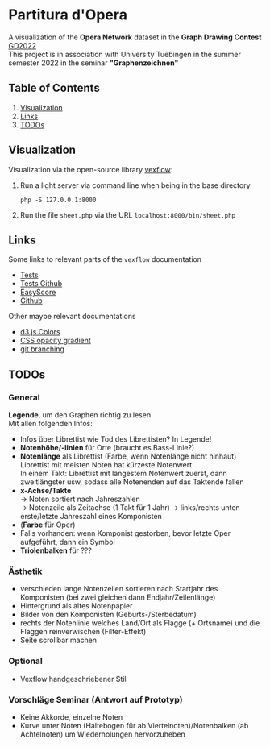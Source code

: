 # Partitura d'Opera

A visualization of the **Opera Network** dataset in the **Graph Drawing Contest** [GD2022](http://mozart.diei.unipg.it/gdcontest/contest2022/contest.html)  
This project is in association with University Tuebingen in the summer semester 2022 in the seminar **"Graphenzeichnen"**

## Table of Contents
1. [Visualization](#1)
1. [Links](#2)
1. [TODOs](#3)

<a name="1"></a>
## Visualization

Visualization via the open-source library [vexflow](https://github.com/0xfe/vexflow):
<!-- 1. find file under `bin/sheet.php` -->
1. Run a light server via command line when being in the base directory
	```command
	php -S 127.0.0.1:8000
	```
1. Run the file `sheet.php` via the URL `localhost:8000/bin/sheet.php`

<a name="2"></a>
## Links

Some links to relevant parts of the `vexflow` documentation
- [Tests](http://vexflow.com/tests/?StaveConnector%20module%3A%20StaveConnector%20Combined%20Draw%20Test%20(Canvas))
- [Tests Github](https://github.com/0xfe/vexflow/tree/master/tests)
- [EasyScore](https://github.com/0xfe/vexflow/wiki/Using-EasyScore)
- [Github](https://github.com/0xfe/vexflow)

Other maybe relevant documentations
- [d3.js Colors](https://d3-graph-gallery.com/graph/custom_color.html)
- [CSS opacity gradient](https://stackoverflow.com/questions/15597167/css3-opacity-gradient)
- [git branching](https://git-scm.com/book/en/v2/Git-Branching-Basic-Branching-and-Merging)

<a name="3"></a>
## TODOs

### General

**Legende**, um den Graphen richtig zu lesen  
Mit allen folgenden Infos:
- Infos über Librettist wie Tod des Librettisten? In Legende!  
- **Notenhöhe/-linien** für Orte (braucht es Bass-Linie?)
- **Notenlänge** als Librettist (Farbe, wenn Notenlänge nicht hinhaut)  
	Librettist mit meisten Noten hat kürzeste Notenwert  
	In einem Takt: Librettist mit längestem Notenwert zuerst, dann zweitlängster usw, sodass alle Notenenden auf das Taktende fallen
- **x-Achse/Takte**  
	-> Noten sortiert nach Jahreszahlen  
	-> Notenzeile als Zeitachse (1 Takt für 1 Jahr)
	-> links/rechts unten erste/letzte Jahreszahl eines Komponisten
- (**Farbe** für Oper)
- Falls vorhanden: wenn Komponist gestorben, bevor letzte Oper aufgeführt, dann ein Symbol
- **Triolenbalken** für ???

### Ästhetik

- verschieden lange Notenzeilen sortieren nach Startjahr des Komponisten (bei zwei gleichen dann Endjahr/Zeilenlänge)
- Hintergrund als altes Notenpapier
- Bilder von den Komponisten (Geburts-/Sterbedatum)
- rechts der Notenlinie welches Land/Ort als Flagge (+ Ortsname) und die Flaggen reinverwischen (Filter-Effekt)
- Seite scrollbar machen

### Optional
- Vexflow handgeschriebener Stil

### Vorschläge Seminar (Antwort auf Prototyp)
- Keine Akkorde, einzelne Noten
- Kurve unter Noten (Haltebogen für ab Viertelnoten)/Notenbalken (ab Achtelnoten) um Wiederholungen hervorzuheben
